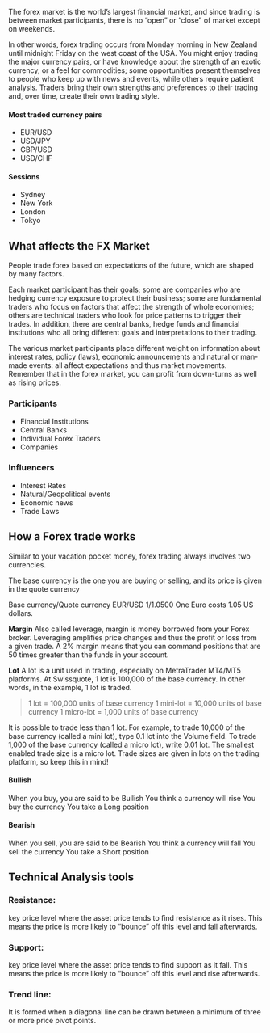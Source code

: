The forex market is the world’s largest
financial market, and since trading is between
market participants, there is no “open” or
“close” of market except on weekends.

In other words, forex trading occurs
from Monday morning in New Zealand until
midnight Friday on the west coast
of the USA.
You might enjoy trading the major
currency pairs, or have knowledge about the
strength of an exotic currency, or a feel for
commodities; some opportunities present
themselves to people who keep up with
news and events, while others require patient
analysis. Traders bring their own strengths and
preferences to their trading and, over time,
create their own trading style.

#### Most traded currency pairs
- EUR/USD
- USD/JPY
- GBP/USD
- USD/CHF

#### Sessions
- Sydney
- New York
- London
- Tokyo

## What affects the FX Market
People trade forex based on expectations of the future, which are shaped by many factors.

Each market participant has their goals;
some are companies who are hedging
currency exposure to protect their business;
some are fundamental traders who focus
on factors that affect the strength of whole
economies; others are technical traders who
look for price patterns to trigger their trades.
In addition, there are central banks, hedge
funds and financial institutions who all bring
different goals and interpretations to their
trading.

The various market participants place different
weight on information about interest rates,
policy (laws), economic announcements
and natural or man-made events: all affect
expectations and thus market movements.
Remember that in the forex market, you can
profit from down-turns as well as rising prices.

### Participants
- Financial Institutions
- Central Banks
- Individual Forex Traders
- Companies

### Influencers
- Interest Rates
- Natural/Geopolitical events
- Economic news
- Trade Laws

## How a Forex trade works

Similar to your vacation pocket money, forex trading always involves two currencies.

The base currency is the one you are buying or selling, and its price is given in the quote currency

Base currency/Quote currency
EUR/USD
1/1.0500
One Euro costs 1.05 US dollars.

**Margin**
Also called leverage, margin is money borrowed from your
Forex broker. Leveraging amplifies price changes and thus
the profit or loss from a given trade. A 2% margin means
that you can command positions that are 50 times greater
than the funds in your account.

**Lot**
A lot is a unit used in trading, especially on MetraTrader
MT4/MT5 platforms. At Swissquote, 1 lot is 100,000 of
the base currency. In other words, in the example, 1 lot
is traded.

> 1 lot = 100,000 units of base currency
> 1 mini-lot = 10,000 units of base currency
> 1 micro-lot = 1,000 units of base currency

It is possible to trade less than 1 lot. For example, to trade
10,000 of the base currency (called a mini lot), type 0.1 lot
into the Volume field. To trade 1,000 of the base currency
(called a micro lot), write 0.01 lot. The smallest enabled
trade size is a micro lot. Trade sizes are given in lots on the
trading platform, so keep this in mind!


#### Bullish
When you buy, you are said to be Bullish
You think a currency will rise
You buy the currency
You take a Long position

#### Bearish
When you sell, you are said to be Bearish
You think a currency will fall
You sell the currency
You take a Short position

## Technical Analysis tools
### Resistance:
key price level where the asset price tends to find
resistance as it rises. This means the price is more likely
to “bounce” off this level and fall afterwards.
### Support:
key price level where the asset price tends to find
support as it fall. This means the price is more likely
to “bounce” off this level and rise afterwards.
### Trend line:
It is formed when a diagonal line can be drawn between
a minimum of three or more price pivot points.
